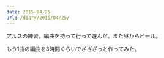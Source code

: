 ```yaml
---
date: 2015-04-25
url: /diary/2015/04/25/
---
```


アルスの練習。編曲を持って行って遊んだ。また昼からビール。

もう1曲の編曲を3時間くらいでざざざっと作ってみた。